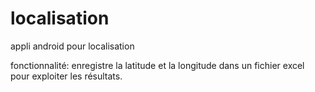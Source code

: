 # localisation
appli android pour localisation

fonctionnalité: enregistre la latitude et la longitude dans un fichier excel pour exploiter les résultats.
